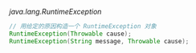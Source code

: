 *java.lang.RuntimeException*
```java
// 用给定的原因构造一个 RuntimeException 对象
RuntimeException(Throwable cause);
RuntimeException(String message, Throwable cause);
```